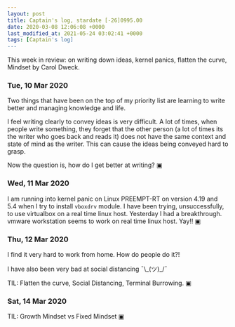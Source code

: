 ```yaml
---
layout: post
title: Captain's log, stardate [-26]0995.00
date: 2020-03-08 12:06:08 +0000
last_modified_at: 2021-05-24 03:02:41 +0000
tags: [Captain's log]
---
```


This week in review: on writing down ideas, kernel panics, flatten the curve,
Mindset by Carol Dweck.

<!-- more -->

### Tue, 10 Mar 2020

Two things that have been on the top of my priority list are learning to write
better and managing knowledge and life.

I feel writing clearly to convey ideas is very difficult. A lot of times, when
people write something, they forget that the other person (a lot of times its
the writer who goes back and reads it) does not have the same context and state
of mind as the writer. This can cause the ideas being conveyed hard to grasp.

Now the question is, how do I get better at writing?
▣

### Wed, 11 Mar 2020

I am running into kernel panic on Linux PREEMPT-RT on version 4.19 and 5.4 when
I try to install `vboxdrv` module. I have been trying, unsuccessfully, to use
virtualbox on a real time linux host. Yesterday I had a breakthrough. vmware
workstation seems to work on real time linux host. Yay!!
▣

### Thu, 12 Mar 2020

I find it very hard to work from home. How do people do it?!

I have also been very bad at social distancing  ¯\\\_(ツ)\_/¯  

TIL: Flatten the curve, Social Distancing, Terminal Burrowing.
▣

### Sat, 14 Mar 2020

TIL: Growth Mindset vs Fixed Mindset
▣
